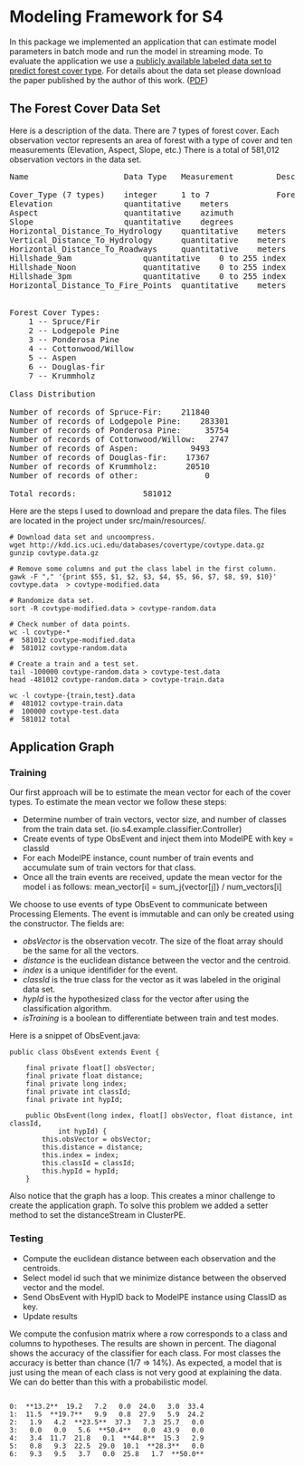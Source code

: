 Modeling Framework for S4
=========================

In this package we implemented an application that can estimate model parameters in batch mode and run the model in streaming mode. To evaluate the application we use a [publicly available labeled data set to predict forest cover type](http://kdd.ics.uci.edu/databases/covertype/covertype.html).
For details about the data set please download the paper published by the author of this work. ([PDF](http://citeseerx.ist.psu.edu/viewdoc/download?doi=10.1.1.128.2475&rep=rep1&type=pdf))

## The Forest Cover Data Set

Here is a description of the data. There are 7 types of forest cover. Each observation vector represents an area of 
forest with a type of cover and ten measurements (Elevation, Aspect, Slope, etc.) There is a total of 581,012 observation
vectors in the data set. 

<pre>
Name					Data Type	Measurement			Description

Cover_Type (7 types)	integer		1 to 7				Forest Cover Type designation
Elevation               quantitative	meters				Elevation in meters
Aspect					quantitative	azimuth				Aspect in degrees azimuth
Slope					quantitative	degrees				Slope in degrees
Horizontal_Distance_To_Hydrology	quantitative	meters				Horz Dist to nearest surface water features
Vertical_Distance_To_Hydrology		quantitative	meters				Vert Dist to nearest surface water features
Horizontal_Distance_To_Roadways		quantitative	meters				Horz Dist to nearest roadway
Hillshade_9am 				quantitative	0 to 255 index			Hillshade index at 9am, summer solstice
Hillshade_Noon				quantitative	0 to 255 index			Hillshade index at noon, summer soltice
Hillshade_3pm				quantitative	0 to 255 index			Hillshade index at 3pm, summer solstice
Horizontal_Distance_To_Fire_Points	quantitative	meters				Horz Dist to nearest wildfire ignition points


Forest Cover Types:	
    1 -- Spruce/Fir
    2 -- Lodgepole Pine
    3 -- Ponderosa Pine
    4 -- Cottonwood/Willow
    5 -- Aspen
    6 -- Douglas-fir
    7 -- Krummholz

Class Distribution

Number of records of Spruce-Fir: 	211840 
Number of records of Lodgepole Pine: 	283301 
Number of records of Ponderosa Pine: 	 35754 
Number of records of Cottonwood/Willow:   2747 
Number of records of Aspen: 		  9493 
Number of records of Douglas-fir: 	 17367 
Number of records of Krummholz: 	 20510 	
Number of records of other: 		     0 	
		
Total records:				581012
</pre>

Here are the steps I used to download and prepare the data files. The files are located in the project under src/main/resources/.

	# Download data set and uncoompress.
	wget http://kdd.ics.uci.edu/databases/covertype/covtype.data.gz
	gunzip covtype.data.gz 

	# Remove some columns and put the class label in the first column.
	gawk -F "," '{print $55, $1, $2, $3, $4, $5, $6, $7, $8, $9, $10}' covtype.data  > covtype-modified.data

	# Randomize data set.
	sort -R covtype-modified.data > covtype-random.data

	# Check number of data points.
	wc -l covtype-*
	#  581012 covtype-modified.data
	#  581012 covtype-random.data

	# Create a train and a test set.
	tail -100000 covtype-random.data > covtype-test.data
	head -481012 covtype-random.data > covtype-train.data

	wc -l covtype-{train,test}.data
	#  481012 covtype-train.data
	#  100000 covtype-test.data
	#  581012 total

## Application Graph

### Training

Our first approach will be to estimate the mean vector for each of the cover types. To estimate the mean vector we follow these steps:

* Determine number of train vectors, vector size, and number of classes from the train data set. (io.s4.example.classifier.Controller)
* Create events of type ObsEvent and inject them into ModelPE with key = classId
* For each ModelPE instance, count number of train events and accumulate sum of train vectors for that class.
* Once all the train events are received, update the mean vector for the model i as follows: mean_vector[i] =  sum_j{vector[j]} / num_vectors[i]


We choose to use events of type ObsEvent to communicate between Processing Elements. The event is immutable and can only be created using the constructor. The fields are:

* _obsVector_ is the observation vecotr. The size of the float array should be the same for all the vectors.
* _distance_ is the euclidean distance between the vector and the centroid.
* _index_ is a unique identifider for the event. 
* _classId_ is the true class for the vector as it was labeled in the original data set.
* _hypId_ is the hypothesized class for the vector after using the classification algorithm.
* _isTraining_ is a boolean to differentiate between train and test modes.


Here is a snippet of ObsEvent.java:

	public class ObsEvent extends Event {

		final private float[] obsVector;
		final private float distance;
		final private long index;
		final private int classId;
		final private int hypId;

		public ObsEvent(long index, float[] obsVector, float distance, int classId,
				int hypId) {
			this.obsVector = obsVector;
			this.distance = distance;
			this.index = index;
			this.classId = classId;
			this.hypId = hypId;
		}
	
Also notice that the graph has a loop. This creates a minor challenge to create the application graph. To solve 
this problem we added a setter method to set the distanceStream in ClusterPE.

### Testing

* Compute the euclidean distance between each observation and the centroids.
* Select model id such that we minimize distance between the observed vector and the model.
* Send ObsEvent with HypID back to ModelPE instance using ClassID as key.
* Update results

We compute the confusion matrix where a row corresponds to a class and columns to hypotheses. The results are shown in percent. 
The diagonal shows the accuracy of the classifier for each class. For most classes the accuracy is better than chance (1/7 => 14%).
As expected, a model that is just using the mean of each class is not very good at explaining the data. We can do better than this with
a probabilistic model.

<code>
0:  **13.2**  19.2   7.2   0.0  24.0   3.0  33.4
1:  11.5  **19.7**   9.9   0.8  27.9   5.9  24.2
2:   1.9   4.2  **23.5**  37.3   7.3  25.7   0.0
3:   0.0   0.0   5.6  **50.4**   0.0  43.9   0.0
4:   3.4  11.7  21.8   0.1  **44.8**  15.3   2.9
5:   0.8   9.3  22.5  29.0  10.1  **28.3**   0.0
6:   9.3   9.5   3.7   0.0  25.8   1.7  **50.0**
</code>

